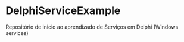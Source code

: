 # DelphiServiceExample
Repositório de inicio ao aprendizado de Serviços em Delphi (Windows services)
